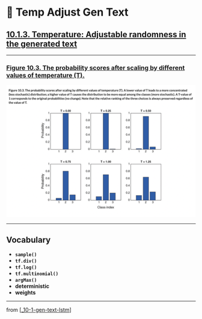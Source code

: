 # 🦋 Temp Adjust Gen Text

## [**10.1.3.** Temperature: Adjustable randomness in the generated text](https://livebook.manning.com/book/deep-learning-with-javascript/chapter-10/49)

---

### [**Figure 10.3.** The probability scores after scaling by different values of temperature (T).](https://livebook.manning.com/book/deep-learning-with-javascript/chapter-10/ch10fig03)

<img src="../../../assets/figures/Figure_10-3.png">

---

## **Vocabulary**

- **`sample()`**
- **`tf.div()`**
- **`tf.log()`**
- **`tf.multinomial()`**
- **`argMax()`**
- **deterministic**
- **weights**

---

from [[_10-1-gen-text-lstm]]

[//begin]: # "Autogenerated link references for markdown compatibility"
[_10-1-gen-text-lstm]: _10-1-gen-text-lstm.md "🦋 Gen Text LSTM"
[//end]: # "Autogenerated link references"
